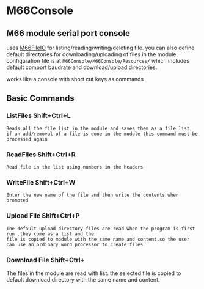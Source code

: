 # M66Console
## M66 module serial port console

uses [M66FileIO](https://github.com/anilozbakir/M66FileIO) for listing/reading/writing/deleting file. 
you can also define default directories for downloading/uploading of files in the module.
configuration file is at `M66Console/M66Console/Resources/` which includes default comport baudrate and download/upload directories.

works like a console with short cut keys as commands

## Basic Commands

### ListFiles Shift+Ctrl+L  
    Reads all the file list in the module and saves them as a file list
    if an add/removal of a file is done in the module this command must be processed again
    
### ReadFiles Shift+Ctrl+R
  
    Read file in the list using numbers in the headers
    
### WriteFile Shift+Ctrl+W

    Enter the new name of the file and then write the contents when promoted

### Upload File Shift+Ctrl+P

    The default upload directory files are read when the program is first run .they come as a list and the
    file is copied to module with the same name and content.so the user can use an ordinary word processor to create files
    
### Download File Shift+Ctrl+
 The files in the module are read with list. the selected file is copied to default download directory with the same name and content.
 
    
